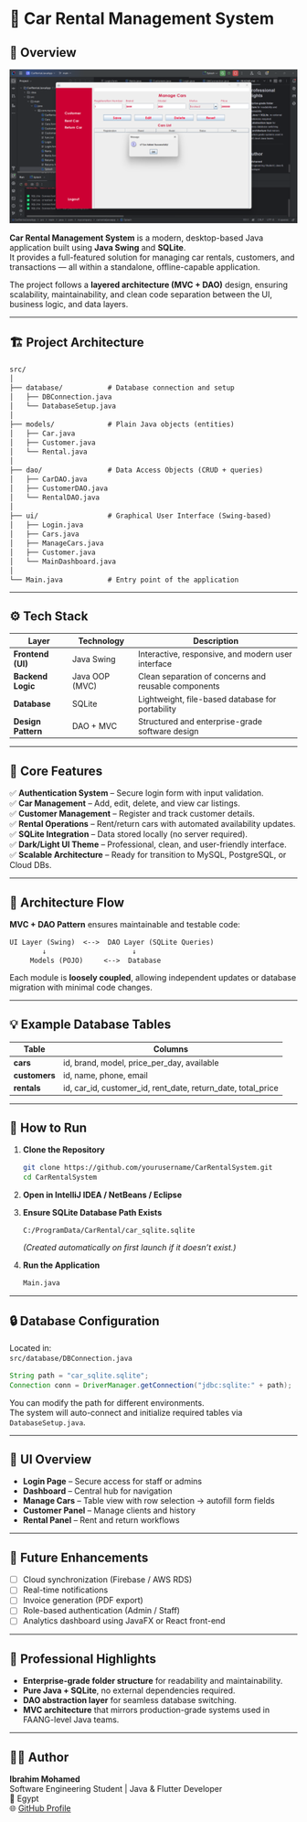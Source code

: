 # 🚗 Car Rental Management System

## 🧠 Overview
![preview image](preview.png)

**Car Rental Management System** is a modern, desktop-based Java application built using **Java Swing** and **SQLite**.  
It provides a full-featured solution for managing car rentals, customers, and transactions — all within a standalone, offline-capable application.

The project follows a **layered architecture (MVC + DAO)** design, ensuring scalability, maintainability, and clean code separation between the UI, business logic, and data layers.

---

## 🏗️ Project Architecture
```
src/
│
├── database/           # Database connection and setup
│   ├── DBConnection.java
│   └── DatabaseSetup.java
│
├── models/             # Plain Java objects (entities)
│   ├── Car.java
│   ├── Customer.java
│   └── Rental.java
│
├── dao/                # Data Access Objects (CRUD + queries)
│   ├── CarDAO.java
│   ├── CustomerDAO.java
│   └── RentalDAO.java
│
├── ui/                 # Graphical User Interface (Swing-based)
│   ├── Login.java
│   ├── Cars.java
│   ├── ManageCars.java
│   ├── Customer.java
│   └── MainDashboard.java
│
└── Main.java           # Entry point of the application
```

---

## ⚙️ Tech Stack
| Layer | Technology | Description |
|-------|-------------|-------------|
| **Frontend (UI)** | Java Swing | Interactive, responsive, and modern user interface |
| **Backend Logic** | Java OOP (MVC) | Clean separation of concerns and reusable components |
| **Database** | SQLite | Lightweight, file-based database for portability |
| **Design Pattern** | DAO + MVC | Structured and enterprise-grade software design |

---

## 🧩 Core Features
✅ **Authentication System** – Secure login form with input validation.  
✅ **Car Management** – Add, edit, delete, and view car listings.  
✅ **Customer Management** – Register and track customer details.  
✅ **Rental Operations** – Rent/return cars with automated availability updates.  
✅ **SQLite Integration** – Data stored locally (no server required).  
✅ **Dark/Light UI Theme** – Professional, clean, and user-friendly interface.  
✅ **Scalable Architecture** – Ready for transition to MySQL, PostgreSQL, or Cloud DBs.

---

## 🧠 Architecture Flow
**MVC + DAO Pattern** ensures maintainable and testable code:

```
UI Layer (Swing)  <-->  DAO Layer (SQLite Queries)
        ↓                     ↓
     Models (POJO)     <-->  Database
```

Each module is **loosely coupled**, allowing independent updates or database migration with minimal code changes.

---

## 💡 Example Database Tables
| Table | Columns |
|--------|----------|
| **cars** | id, brand, model, price_per_day, available |
| **customers** | id, name, phone, email |
| **rentals** | id, car_id, customer_id, rent_date, return_date, total_price |

---

## 🚀 How to Run
1. **Clone the Repository**
   ```bash
   git clone https://github.com/yourusername/CarRentalSystem.git
   cd CarRentalSystem
   ```

2. **Open in IntelliJ IDEA / NetBeans / Eclipse**

3. **Ensure SQLite Database Path Exists**
   ```text
   C:/ProgramData/CarRental/car_sqlite.sqlite
   ```
   *(Created automatically on first launch if it doesn’t exist.)*

4. **Run the Application**
   ```bash
   Main.java
   ```

---

## 🔒 Database Configuration
Located in:  
`src/database/DBConnection.java`

```java
String path = "car_sqlite.sqlite";
Connection conn = DriverManager.getConnection("jdbc:sqlite:" + path);
```

You can modify the path for different environments.  
The system will auto-connect and initialize required tables via `DatabaseSetup.java`.

---

## 🎨 UI Overview
- **Login Page** – Secure access for staff or admins
- **Dashboard** – Central hub for navigation
- **Manage Cars** – Table view with row selection → autofill form fields
- **Customer Panel** – Manage clients and history
- **Rental Panel** – Rent and return workflows

---

## 🧰 Future Enhancements
- [ ] Cloud synchronization (Firebase / AWS RDS)
- [ ] Real-time notifications
- [ ] Invoice generation (PDF export)
- [ ] Role-based authentication (Admin / Staff)
- [ ] Analytics dashboard using JavaFX or React front-end

---

## 💼 Professional Highlights
- **Enterprise-grade folder structure** for readability and maintainability.
- **Pure Java + SQLite**, no external dependencies required.
- **DAO abstraction layer** for seamless database switching.
- **MVC architecture** that mirrors production-grade systems used in FAANG-level Java teams.

---

## 👨‍💻 Author
**Ibrahim Mohamed**  
Software Engineering Student | Java & Flutter Developer  
📍 Egypt  
🌐 [GitHub Profile](https://github.com/ibrahimMohamed124)
